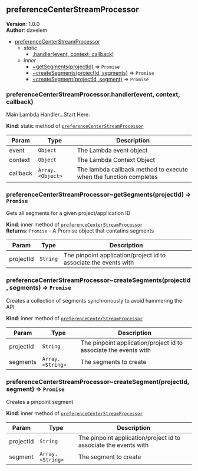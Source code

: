 <a name="module_preferenceCenterStreamProcessor"></a>

## preferenceCenterStreamProcessor
**Version**: 1.0.0  
**Author**: davelem  

* [preferenceCenterStreamProcessor](#module_preferenceCenterStreamProcessor)
    * _static_
        * [.handler(event, context, callback)](#module_preferenceCenterStreamProcessor.handler)
    * _inner_
        * [~getSegments(projectId)](#module_preferenceCenterStreamProcessor..getSegments) ⇒ <code>Promise</code>
        * [~createSegments(projectId, segments)](#module_preferenceCenterStreamProcessor..createSegments) ⇒ <code>Promise</code>
        * [~createSegment(projectId, segment)](#module_preferenceCenterStreamProcessor..createSegment) ⇒ <code>Promise</code>

<a name="module_preferenceCenterStreamProcessor.handler"></a>

### preferenceCenterStreamProcessor.handler(event, context, callback)
Main Lambda Handler...Start Here.

**Kind**: static method of [<code>preferenceCenterStreamProcessor</code>](#module_preferenceCenterStreamProcessor)  

| Param | Type | Description |
| --- | --- | --- |
| event | <code>Object</code> | The Lambda event object |
| context | <code>Object</code> | The Lambda Context Object |
| callback | <code>Array.&lt;Object&gt;</code> | The lambda callback method to execute when the function completes |

<a name="module_preferenceCenterStreamProcessor..getSegments"></a>

### preferenceCenterStreamProcessor~getSegments(projectId) ⇒ <code>Promise</code>
Gets all segments for a given project/application ID

**Kind**: inner method of [<code>preferenceCenterStreamProcessor</code>](#module_preferenceCenterStreamProcessor)  
**Returns**: <code>Promise</code> - A Promise object that contatins segments  

| Param | Type | Description |
| --- | --- | --- |
| projectId | <code>String</code> | The pinpoint application/project id to associate the events with |

<a name="module_preferenceCenterStreamProcessor..createSegments"></a>

### preferenceCenterStreamProcessor~createSegments(projectId, segments) ⇒ <code>Promise</code>
Creates a collection of segments synchronously to avoid hammering the API

**Kind**: inner method of [<code>preferenceCenterStreamProcessor</code>](#module_preferenceCenterStreamProcessor)  

| Param | Type | Description |
| --- | --- | --- |
| projectId | <code>String</code> | The pinpoint application/project id to associate the events with |
| segments | <code>Array.&lt;String&gt;</code> | The segments to create |

<a name="module_preferenceCenterStreamProcessor..createSegment"></a>

### preferenceCenterStreamProcessor~createSegment(projectId, segment) ⇒ <code>Promise</code>
Creates a pinpoint segment

**Kind**: inner method of [<code>preferenceCenterStreamProcessor</code>](#module_preferenceCenterStreamProcessor)  

| Param | Type | Description |
| --- | --- | --- |
| projectId | <code>String</code> | The pinpoint application/project id to associate the events with |
| segment | <code>Array.&lt;String&gt;</code> | The segment to create |

